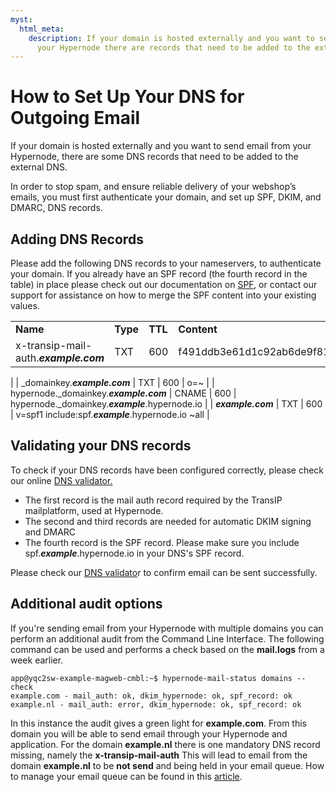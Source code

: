```yaml
---
myst:
  html_meta:
    description: If your domain is hosted externally and you want to send email from
      your Hypernode there are records that need to be added to the external DNS.
---
```


<!-- source: https://support.hypernode.com/en/hypernode/email/how-to-set-up-your-dns-for-outgoing-email/ -->

# How to Set Up Your DNS for Outgoing Email

If your domain is hosted externally and you want to send email from your Hypernode, there are some DNS records that need to be added to the external DNS.

In order to stop spam, and ensure reliable delivery of your webshop’s emails, you must first authenticate your domain, and set up SPF, DKIM, and DMARC, DNS records.

## Adding DNS Records

Please add the following DNS records to your nameservers, to authenticate your domain. If you already have an SPF record (the fourth record in the table) in place please check out our documentation on [SPF](https://support.hypernode.com/en/hypernode/dns/how-to-set-up-your-spf-records-for-hypernode), or contact our support for assistance on how to merge the SPF content into your existing values.

|                                       |          |         |                                                                  |
| ------------------------------------- | -------- | ------- | ---------------------------------------------------------------- |
| **Name**                              | **Type** | **TTL** | **Content**                                                      |
| x-transip-mail-auth.***example.com*** | TXT      | 600     | f491ddb3e61d1c92ab6de9f81257b1c0b95986d6550517f005c8e5e895da6fd2 |

|
| \_domainkey.***example.com*** | TXT | 600 | o=~ |
| hypernode.\_domainkey.***example.com*** | CNAME | 600 | hypernode.\_domainkey.***example***.hypernode.io |
| ***example.com*** | TXT | 600 | v=spf1 include:spf.***example***.hypernode.io ~all |

## Validating your DNS records

To check if your DNS records have been configured correctly, please check our online [DNS validator.](https://my.hypernode.com/dns/check/)

- The first record is the mail auth record required by the TransIP mailplatform, used at Hypernode.
- The second and third records are needed for automatic DKIM signing and DMARC
- The fourth record is the SPF record. Please make sure you include spf.***example***.hypernode.io in your DNS's SPF record.

Please check our [DNS validato](https://my.hypernode.com/dns/check/)r to confirm email can be sent successfully.

## Additional audit options

If you're sending email from your Hypernode with multiple domains you can perform an additional audit from the Command Line Interface. The following command can be used and performs a check based on the **mail.logs** from a week earlier.

```console
app@yqc2sw-example-magweb-cmbl:~$ hypernode-mail-status domains --check
example.com - mail_auth: ok, dkim_hypernode: ok, spf_record: ok
example.nl - mail_auth: error, dkim_hypernode: ok, spf_record: ok
```

In this instance the audit gives a green light for **example.com**. From this domain you will be able to send email through your Hypernode and application. For the domain **example.nl** there is one mandatory DNS record missing, namely the **x-transip-mail-auth** This will lead to email from the domain **example.nl** to be **not send** and being held in your email queue. How to manage your email queue can be found in this [article](https://support.hypernode.com/en/hypernode/email/how-to-manage-your-email-queue).
